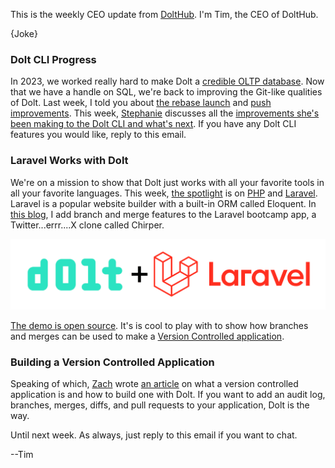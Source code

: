 This is the weekly CEO update from [DoltHub](https://www.dolthub.com/). I'm Tim, the CEO of DoltHub. 

{Joke}

### Dolt CLI Progress

In 2023, we worked really hard to make Dolt a [credible OLTP database](https://www.dolthub.com/blog/2023-05-05-dolt-1-dot-0/). Now that we have a handle on SQL, we're back to improving the Git-like qualities of Dolt. Last week, I told you about [the rebase launch](https://www.dolthub.com/blog/2024-01-03-announcing-dolt-rebase/) and [push improvements](https://www.dolthub.com/blog/2023-12-29-sql-server-push-support/). This week, [Stephanie](https://www.dolthub.com/team#stephanie) discusses all the [improvements she's been making to the Dolt CLI and what's next](https://www.dolthub.com/blog/2024-01-05-cli-new-years-resolutions/). If you have any Dolt CLI features you would like, reply to this email.

### Laravel Works with Dolt

We're on a mission to show that Dolt just works with all your favorite tools in all your favorite languages. This week, [the spotlight](https://www.dolthub.com/blog/2024-01-08-dolt-laravel/) is on [PHP](https://www.php.net/) and [Laravel](https://laravel.com/). Laravel is a popular website builder with a built-in ORM called Eloquent. In [this blog](https://www.dolthub.com/blog/2024-01-08-dolt-laravel/), I add branch and merge features to the Laravel bootcamp app, a Twitter...errr....X clone called Chirper. 

[![Dolt + Laravel](../images/dolt-laravel.png)](https://www.dolthub.com/blog/2024-01-08-dolt-laravel/)

[The demo is open source](https://github.com/dolthub/chirper). It's is cool to play with to show how branches and merges can be used to make a [Version Controlled application](https://www.dolthub.com/blog/2024-01-08-version-controlled-application/). 

### Building a Version Controlled Application

Speaking of which, [Zach](https://www.dolthub.com/team#stephanie) wrote [an article](https://www.dolthub.com/blog/2024-01-08-version-controlled-application/) on what a version controlled application is and how to build one with Dolt. If you want to add an audit log, branches, merges, diffs, and pull requests to your application, Dolt is the way.

Until next week. As always, just reply to this email if you want to chat.

--Tim
